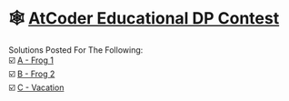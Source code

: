 # 🕸️ [AtCoder Educational DP Contest](https://atcoder.jp/contests/dp)

<!-- <br><br> -->
Solutions Posted For The Following:<br>
☑️ [A - Frog 1](https://atcoder.jp/contests/dp/tasks/dp_a)<br>
☑️ [B - Frog 2](https://atcoder.jp/contests/dp/tasks/dp_b)<br>
☑️ [C - Vacation](https://atcoder.jp/contests/dp/tasks/dp_c)

